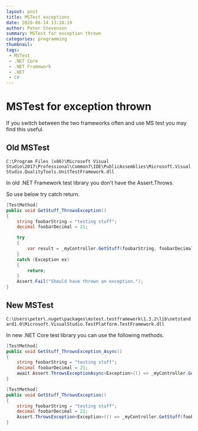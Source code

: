 ```yaml
---
layout: post
title: MSTest exceptions
date: 2020-06-14 13:28:19
author: Peter Stevenson
summary: MSTest for exception thrown
categories: programming
thumbnail:
tags:
 - MSTest
 - .NET Core
 - .NET Framework
 - .NET
 - C#
---
```


# MSTest for exception thrown

If you switch between the two frameworks often and use MS test you may find this useful.

## Old MSTest

`C:\Program Files (x86)\Microsoft Visual Studio\2017\Professional\Common7\IDE\PublicAssemblies\Microsoft.VisualStudio.QualityTools.UnitTestFramework.dll`

In old .NET Framework test library you don't have the Assert.Throws.

So use below try catch return.

```csharp
[TestMethod]
public void GetStuff_ThrowsException()
{
    string foobarString = "testing stuff";
    decimal foobarDecimal = 21;

    try
    {
        var result = _myController.GetStuff(foobarString, foobarDecimal);
    }
    catch (Exception ex)
    {
        return;
    }
    Assert.Fail("Should have thrown an exception.");
}
```

## New MSTest

`C:\Users\peter\.nuget\packages\mstest.testframework\1.3.2\lib\netstandard1.0\Microsoft.VisualStudio.TestPlatform.TestFramework.dll`

In new .NET Core test library you can use the following methods.

```csharp
[TestMethod]
public void GetStuff_ThrowsException_Async()
{
    string foobarString = "testing stuff";
    decimal foobarDecimal = 21;
    await Assert.ThrowsExceptionAsync<Exception>(() => _myController.GetStuffAsync(foobarString, foobarDecimal));
}
```

```csharp
[TestMethod]
public void GetStuff_ThrowsException()
{
    string foobarString = "testing stuff";
    decimal foobarDecimal = 21;
    Assert.ThrowsException<Exception>(() => _myController.GetStuff(foobarString, foobarDecimal));
}
```
